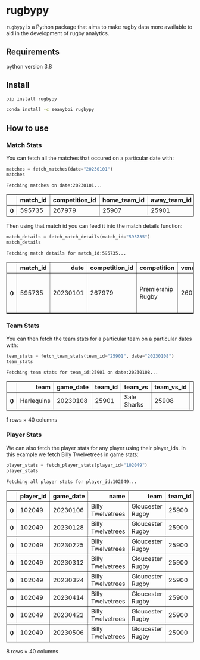 rugbypy
================

<!-- WARNING: THIS FILE WAS AUTOGENERATED! DO NOT EDIT! -->

`rugbypy` is a Python package that aims to make rugby data more
available to aid in the development of rugby analytics.

## Requirements

python version 3.8

## Install

``` sh
pip install rugbypy
```

``` sh
conda install -c seanyboi rugbypy
```

## How to use

### Match Stats

You can fetch all the matches that occured on a particular date with:

``` python
matches = fetch_matches(date="20230101")
matches
```

    Fetching matches on date:20230101...

<div>
<style scoped>
    .dataframe tbody tr th:only-of-type {
        vertical-align: middle;
    }

    .dataframe tbody tr th {
        vertical-align: top;
    }

    .dataframe thead th {
        text-align: right;
    }
</style>
<table border="1" class="dataframe">
  <thead>
    <tr style="text-align: right;">
      <th></th>
      <th>match_id</th>
      <th>competition_id</th>
      <th>home_team_id</th>
      <th>away_team_id</th>
      <th>date</th>
    </tr>
  </thead>
  <tbody>
    <tr>
      <th>0</th>
      <td>595735</td>
      <td>267979</td>
      <td>25907</td>
      <td>25901</td>
      <td>20230101</td>
    </tr>
  </tbody>
</table>
</div>

Then using that match id you can feed it into the match details
function:

``` python
match_details = fetch_match_details(match_id="595735")
match_details
```

    Fetching match details for match_id:595735...

<div>
<style scoped>
    .dataframe tbody tr th:only-of-type {
        vertical-align: middle;
    }

    .dataframe tbody tr th {
        vertical-align: top;
    }

    .dataframe thead th {
        text-align: right;
    }
</style>
<table border="1" class="dataframe">
  <thead>
    <tr style="text-align: right;">
      <th></th>
      <th>match_id</th>
      <th>date</th>
      <th>competition_id</th>
      <th>competition</th>
      <th>venue_id</th>
      <th>venue</th>
      <th>city_played</th>
      <th>home_team</th>
      <th>away_team</th>
      <th>home_team_id</th>
      <th>away_team_id</th>
      <th>completed</th>
      <th>is_tournament</th>
      <th>played_on_grass</th>
      <th>attendance</th>
      <th>home_team_form</th>
      <th>away_team_form</th>
    </tr>
  </thead>
  <tbody>
    <tr>
      <th>0</th>
      <td>595735</td>
      <td>20230101</td>
      <td>267979</td>
      <td>Premiership Rugby</td>
      <td>26070</td>
      <td>cinch Stadium at Franklin's Gardens</td>
      <td>Northampton</td>
      <td>Northampton Saints</td>
      <td>Harlequins</td>
      <td>25907</td>
      <td>25901</td>
      <td>True</td>
      <td>True</td>
      <td>True</td>
      <td>None</td>
      <td>LLWWL</td>
      <td>WLWLL</td>
    </tr>
  </tbody>
</table>
</div>

### Team Stats

You can then fetch the team stats for a particular team on a particular
dates with:

``` python
team_stats = fetch_team_stats(team_id="25901", date="20230108")
team_stats
```

    Fetching team stats for team_id:25901 on date:20230108...

<div>
<style scoped>
    .dataframe tbody tr th:only-of-type {
        vertical-align: middle;
    }

    .dataframe tbody tr th {
        vertical-align: top;
    }

    .dataframe thead th {
        text-align: right;
    }
</style>
<table border="1" class="dataframe">
  <thead>
    <tr style="text-align: right;">
      <th></th>
      <th>team</th>
      <th>game_date</th>
      <th>team_id</th>
      <th>team_vs</th>
      <th>team_vs_id</th>
      <th>clean_breaks</th>
      <th>conversion_goals</th>
      <th>defenders_beaten</th>
      <th>kick_percent_success</th>
      <th>kicks</th>
      <th>...</th>
      <th>scrums_total</th>
      <th>scrums_won</th>
      <th>tackles</th>
      <th>territory</th>
      <th>total_free_kicks_conceded</th>
      <th>total_lineouts</th>
      <th>tries</th>
      <th>turnover_knock_on</th>
      <th>turnovers_conceded</th>
      <th>yellow_cards</th>
    </tr>
  </thead>
  <tbody>
    <tr>
      <th>0</th>
      <td>Harlequins</td>
      <td>20230108</td>
      <td>25901</td>
      <td>Sale Sharks</td>
      <td>25908</td>
      <td>3.0</td>
      <td>0.0</td>
      <td>24.0</td>
      <td>0.5</td>
      <td>0.0</td>
      <td>...</td>
      <td>7.0</td>
      <td>5.0</td>
      <td>125.0</td>
      <td>0.41</td>
      <td>0.0</td>
      <td>11.0</td>
      <td>2.0</td>
      <td>8.0</td>
      <td>17.0</td>
      <td>0.0</td>
    </tr>
  </tbody>
</table>
<p>1 rows × 40 columns</p>
</div>

### Player Stats

We can also fetch the player stats for any player using their
player_ids. In this example we fetch Billy Twelvetrees in game stats:

``` python
player_stats = fetch_player_stats(player_id="102049")
player_stats
```

    Fetching all player stats for player_id:102049...

<div>
<style scoped>
    .dataframe tbody tr th:only-of-type {
        vertical-align: middle;
    }

    .dataframe tbody tr th {
        vertical-align: top;
    }

    .dataframe thead th {
        text-align: right;
    }
</style>
<table border="1" class="dataframe">
  <thead>
    <tr style="text-align: right;">
      <th></th>
      <th>player_id</th>
      <th>game_date</th>
      <th>name</th>
      <th>team</th>
      <th>team_id</th>
      <th>competition_id</th>
      <th>competition</th>
      <th>team_vs</th>
      <th>team_vs_id</th>
      <th>weight</th>
      <th>...</th>
      <th>rucks_won</th>
      <th>runs</th>
      <th>tackles</th>
      <th>total_free_kicks_conceded</th>
      <th>total_lineouts</th>
      <th>tries</th>
      <th>try_assists</th>
      <th>turnover_knock_on</th>
      <th>turnovers_conceded</th>
      <th>yellow_cards</th>
    </tr>
  </thead>
  <tbody>
    <tr>
      <th>0</th>
      <td>102049</td>
      <td>20230106</td>
      <td>Billy Twelvetrees</td>
      <td>Gloucester Rugby</td>
      <td>25900</td>
      <td>267979</td>
      <td>Premiership Rugby</td>
      <td>25909</td>
      <td>Saracens</td>
      <td>101.0</td>
      <td>...</td>
      <td>0.0</td>
      <td>0.0</td>
      <td>2.0</td>
      <td>0.0</td>
      <td>0.0</td>
      <td>0.0</td>
      <td>0.0</td>
      <td>1.0</td>
      <td>1.0</td>
      <td>0.0</td>
    </tr>
    <tr>
      <th>0</th>
      <td>102049</td>
      <td>20230128</td>
      <td>Billy Twelvetrees</td>
      <td>Gloucester Rugby</td>
      <td>25900</td>
      <td>267979</td>
      <td>Premiership Rugby</td>
      <td>116227</td>
      <td>Exeter Chiefs</td>
      <td>101.0</td>
      <td>...</td>
      <td>3.0</td>
      <td>2.0</td>
      <td>15.0</td>
      <td>0.0</td>
      <td>0.0</td>
      <td>0.0</td>
      <td>0.0</td>
      <td>0.0</td>
      <td>1.0</td>
      <td>0.0</td>
    </tr>
    <tr>
      <th>0</th>
      <td>102049</td>
      <td>20230225</td>
      <td>Billy Twelvetrees</td>
      <td>Gloucester Rugby</td>
      <td>25900</td>
      <td>267979</td>
      <td>Premiership Rugby</td>
      <td>25907</td>
      <td>Northampton Saints</td>
      <td>101.0</td>
      <td>...</td>
      <td>0.0</td>
      <td>0.0</td>
      <td>0.0</td>
      <td>0.0</td>
      <td>0.0</td>
      <td>0.0</td>
      <td>0.0</td>
      <td>1.0</td>
      <td>1.0</td>
      <td>0.0</td>
    </tr>
    <tr>
      <th>0</th>
      <td>102049</td>
      <td>20230312</td>
      <td>Billy Twelvetrees</td>
      <td>Gloucester Rugby</td>
      <td>25900</td>
      <td>267979</td>
      <td>Premiership Rugby</td>
      <td>25903</td>
      <td>Leicester Tigers</td>
      <td>101.0</td>
      <td>...</td>
      <td>0.0</td>
      <td>0.0</td>
      <td>4.0</td>
      <td>0.0</td>
      <td>0.0</td>
      <td>0.0</td>
      <td>0.0</td>
      <td>0.0</td>
      <td>0.0</td>
      <td>0.0</td>
    </tr>
    <tr>
      <th>0</th>
      <td>102049</td>
      <td>20230324</td>
      <td>Billy Twelvetrees</td>
      <td>Gloucester Rugby</td>
      <td>25900</td>
      <td>267979</td>
      <td>Premiership Rugby</td>
      <td>25906</td>
      <td>Newcastle Falcons</td>
      <td>101.0</td>
      <td>...</td>
      <td>0.0</td>
      <td>0.0</td>
      <td>4.0</td>
      <td>0.0</td>
      <td>0.0</td>
      <td>0.0</td>
      <td>0.0</td>
      <td>0.0</td>
      <td>0.0</td>
      <td>0.0</td>
    </tr>
    <tr>
      <th>0</th>
      <td>102049</td>
      <td>20230414</td>
      <td>Billy Twelvetrees</td>
      <td>Gloucester Rugby</td>
      <td>25900</td>
      <td>267979</td>
      <td>Premiership Rugby</td>
      <td>25898</td>
      <td>Bath Rugby</td>
      <td>101.0</td>
      <td>...</td>
      <td>1.0</td>
      <td>2.0</td>
      <td>9.0</td>
      <td>0.0</td>
      <td>0.0</td>
      <td>0.0</td>
      <td>0.0</td>
      <td>1.0</td>
      <td>2.0</td>
      <td>0.0</td>
    </tr>
    <tr>
      <th>0</th>
      <td>102049</td>
      <td>20230422</td>
      <td>Billy Twelvetrees</td>
      <td>Gloucester Rugby</td>
      <td>25900</td>
      <td>267979</td>
      <td>Premiership Rugby</td>
      <td>25908</td>
      <td>Sale Sharks</td>
      <td>101.0</td>
      <td>...</td>
      <td>0.0</td>
      <td>0.0</td>
      <td>0.0</td>
      <td>0.0</td>
      <td>0.0</td>
      <td>0.0</td>
      <td>0.0</td>
      <td>1.0</td>
      <td>1.0</td>
      <td>0.0</td>
    </tr>
    <tr>
      <th>0</th>
      <td>102049</td>
      <td>20230506</td>
      <td>Billy Twelvetrees</td>
      <td>Gloucester Rugby</td>
      <td>25900</td>
      <td>267979</td>
      <td>Premiership Rugby</td>
      <td>25899</td>
      <td>Bristol Rugby</td>
      <td>101.0</td>
      <td>...</td>
      <td>0.0</td>
      <td>1.0</td>
      <td>5.0</td>
      <td>0.0</td>
      <td>0.0</td>
      <td>0.0</td>
      <td>0.0</td>
      <td>2.0</td>
      <td>1.0</td>
      <td>0.0</td>
    </tr>
  </tbody>
</table>
<p>8 rows × 40 columns</p>
</div>
